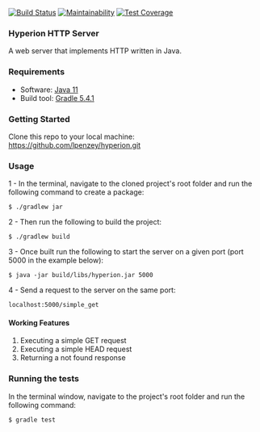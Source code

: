 [![Build Status](https://travis-ci.org/lpenzey/hyperion.svg?branch=master)](https://travis-ci.org/lpenzey/hyperion) [![Maintainability](https://api.codeclimate.com/v1/badges/60d82bfebc6fec4f85d7/maintainability)](https://codeclimate.com/github/lpenzey/hyperion/maintainability) [![Test Coverage](https://api.codeclimate.com/v1/badges/60d82bfebc6fec4f85d7/test_coverage)](https://codeclimate.com/github/lpenzey/hyperion/test_coverage)



### Hyperion HTTP Server
A web server that implements HTTP written in Java. 

### Requirements
- Software: [Java 11](https://adoptopenjdk.net/)
- Build tool: [Gradle 5.4.1](https://gradle.org/install/)


### Getting Started
Clone this repo to your local machine: https://github.com/lpenzey/hyperion.git

### Usage
1 - In the terminal, navigate to the cloned project's root folder and run the following command to create a package:
```
$ ./gradlew jar
```
2 - Then run the following to build the project:
```
$ ./gradlew build
```
3 - Once built run the following to start the server on a given port (port 5000 in the example below):
```
$ java -jar build/libs/hyperion.jar 5000
```
4 - Send a request to the server on the same port:
```
localhost:5000/simple_get
```

#### Working Features

1. Executing a simple GET request
2. Executing a simple HEAD request
3. Returning a not found response

### Running the tests
In the terminal window, navigate to the project's root folder and run the following command:
```
$ gradle test
```

